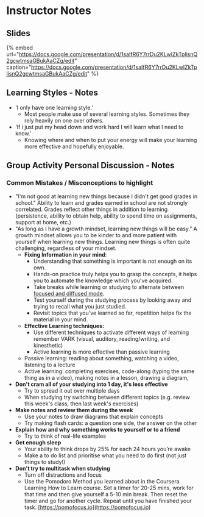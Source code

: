 # Instructor Notes

## **Slides**

{% embed url="https://docs.google.com/presentation/d/1saIfR6Y7rrDu2KLwIZkTplisnQ2gcwtmsaGBukAaCZg/edit" caption="https://docs.google.com/presentation/d/1saIfR6Y7rrDu2KLwIZkTplisnQ2gcwtmsaGBukAaCZg/edit" %}

## **Learning Styles - Notes**

* ‘I only have one learning style.’
  * Most people make use of several learning styles. Sometimes they rely heavily on one over others.
* ‘If i just put my head down and work hard I will learn what I need to know.’
  * Knowing where and when to put your energy will make your learning more effective and hopefully enjoyable. 

## **Group Activity Personal Discussion - Notes**

### **Common Mistakes / Misconceptions to highlight**

* "I'm not good at learning new things because I didn't get good grades in school." Ability to learn and grades earned in school are not strongly correlated. Grades reflect other things in addition to learning \(persistence, ability to obtain help, ability to spend time on assignments, support at home, etc.\)
* "As long as I have a growth mindset, learning new things will be easy." A growth mindset allows you to be kinder to and more patient with yourself when learning new things. Learning new things is often quite challenging, regardless of your mindset.
  * **Fixing Information in your mind**:
    * Understanding that something is important is not enough on its own.    
    * Hands-on practice truly helps you to grasp the concepts, it helps you to automate the knowledge which you've acquired.
    * Take breaks while learning or studying to alternate between [focused and diffused mode](https://www.7pace.com/blog/focused-vs-diffuse-thinking).
    * Test yourself during the studying process by looking away and trying to recall what you just studied.
    * Revisit topics that you've learned so far, repetition helps fix the material in your mind.
  * **Effective Learning techniques:**
    * Use different techniques to activate different ways of learning remember VARK \(visual, auditory, reading/writing, and kinesthetic\)
    * Active learning is more effective than passive learning
  * Passive learning: reading about something, watching a video, listening to a lecture
  * Active learning: completing exercises, code-along \(typing the same thing as in a video\), making notes in a lesson, drawing a diagram, 
* **Don't cram all of your studying into 1 day, it's less effective**
  * Try to spread it out over multiple days
  * When studying try switching between different topics \(e.g. review this week's class, then last week's exercises\)
* **Make notes and review them during the week**
  * Use your notes to draw diagrams that explain concepts
  * Try making flash cards: a question one side, the answer on the other
* **Explain how and why something works to yourself or to a friend**
  * Try to think of real-life examples
* **Get enough sleep**
  * Your ability to think drops by 25% for each 24 hours you’re awake
  * Make a to do list and prioritise what you need to do first \(not just things to study!\)
* **Don't try to multitask when studying**
  * Turn off distractions and focus
  * Use the Pomodoro Method you learned about in the Coursera Learning How to Learn course. Set a timer for 20-25 mins, work for that time and then give yourself a 5-10 min break. Then reset the timer and go for another cycle. Repeat until you have finished your task.  [https://pomofocus.io](https://pomofocus.io)

